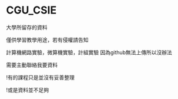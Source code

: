 # CGU_CSIE
大學所留存的資料

僅供學習教學用途，若有侵權請告知

計算機網路實驗，微算機實驗，計組實驗 因為github無法上傳所以沒辦法

需要主動聯絡我要資料

!有的課程只是並沒有妥善整理

!或是資料並不足夠

